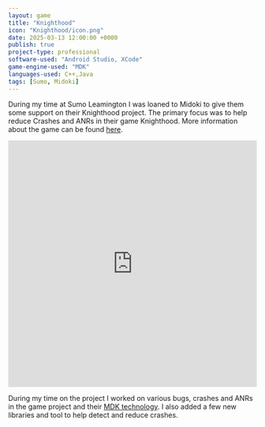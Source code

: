 ```yaml
---
layout: game
title: "Knighthood"
icon: "Knighthood/icon.png"
date: 2025-03-13 12:00:00 +0000
publish: true
project-type: professional
software-used: "Android Studio, XCode"
game-engine-used: "MDK"
languages-used: C++,Java
tags: [Sumo, Midoki]
---
```


During my time at Sumo Leamington I was loaned to Midoki to give them some support on their Knighthood project. The primary focus was to help reduce Crashes and ANRs in their game Knighthood.
More information about the game can be found [here](https://www.midoki.com/knighthood.html).

<div class="iframe-container">
<iframe width="100%" height="500" src="https://www.youtube.com/watch?v=KQDxLhedcNk" frameborder="0" allowfullscreen></iframe>
</div>

During my time on the project I worked on various bugs, crashes and ANRs in the game project and their [MDK technology](https://www.midoki.com/mdk.html). I also added a few new libraries and tool to help detect and reduce crashes.